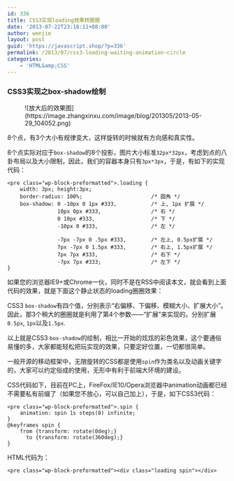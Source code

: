 ```yaml
---
id: 336
title: CSS3实现loading效果转圈圈
date: '2013-07-22T23:18:11+08:00'
author: wenjie
layout: post
guid: 'https://javascript.shop/?p=336'
permalink: /2013/07/css3-loading-waiting-animation-circle
categories:
    - 'HTML&amp;CSS'
---
```


### CSS3实现之box-shadow绘制

<figure class="wp-block-image">![放大后的效果图](https://image.zhangxinxu.com/image/blog/201305/2013-05-29_104052.png)</figure>8个点，有3个大小有规律变大，这样旋转的时候就有方向感和真实性。

8个点实际对应于`box-shadow`的8个投影，图片大小标准`32px*32px`，考虑到点的八卦布局以及大小限制，因此，我们的容器本身只有`3px*3px`，于是，有如下的实现代码：

```
<pre class="wp-block-preformatted">.loading {
    width: 3px; height:3px;
    border-radius: 100%;                      /* 圆角 */
    box-shadow: 0 -10px 0 1px #333,           /* 上, 1px 扩展 */
                10px 0px #333,                /* 右 */    
                0 10px #333,                  /* 下 */
                -10px 0 #333,                 /* 左 */
                              
                -7px -7px 0 .5px #333,        /* 左上, 0.5px扩展 */
                7px -7px 0 1.5px #333,        /* 右上, 1.5px扩展 */                    
                7px 7px #333,                 /* 右下 */
                -7px 7px #333;                /* 左下 */
}
```

如果您的浏览器IE9+或Chrome一伙，同时不是在RSS中阅读本文，就会看到上面代码的效果，就是下面这个静止状态的loading圈圈效果：

CSS3 `box-shadow`有四个值，分别表示“右偏移、下偏移、模糊大小、扩展大小”。因此，那3个稍大的圈圈就是利用了第4个参数——“扩展”来实现的。分别扩展`0.5px`, `1px`以及`1.5px`.

以上就是CSS3 `box-shadow`的绘制，相比一开始的炫炫的彩色效果，这个要通俗易懂的多，大家都能轻松把玩实现的效果，只要定好位置，一切都很简单。

一般开源的移动框架中，无限旋转的CSS都是使用`spin`作为类名以及动画关键字的，大家可以约定俗成的使用，无形中有利于前端大环境的建设。

CSS代码如下，目前在PC上，FireFox/IE10/Opera浏览器中animation动画都已经不需要私有前缀了（如果您不放心，可以自己加上），于是，如下CSS3代码：

```
<pre class="wp-block-preformatted">.spin {
    animation: spin 1s steps(8) infinite;
}
@keyframes spin {
    from {transform: rotate(0deg);}
      to {transform: rotate(360deg);}
}
```

HTML代码为：

```
<pre class="wp-block-preformatted"><div class="loading spin"></div>
```